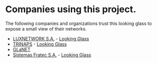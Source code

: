 # Companies using this project.

The following companies and organizations trust this looking glass to expose a
small view of their networks.

  * [LUXNETWORK S.A.](https://www.luxnetwork.lu/) - [Looking Glass](https://lg.luxnetwork.lu/)
  * [TRINAPS](https://www.trinaps.com/) - [Looking Glass](https://lg.trinaps.net/)
  * [GLaNET](https://glanet.org/)
  * [Sistemas Fratec S.A.](https://www.fratec.net/) -  [Looking Glass](http://lg.fratec.net/)

